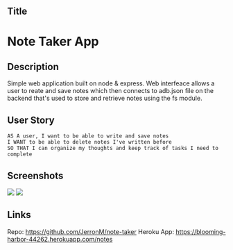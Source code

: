 ## Title
<h1> Note Taker App </h1>

## Description
Simple web application built on node & express. Web interfeace allows a user to reate and save notes which then connects to adb.json file on the backend that's used to store and retrieve notes using the fs module.

## User Story
```
AS A user, I want to be able to write and save notes
I WANT to be able to delete notes I've written before
SO THAT I can organize my thoughts and keep track of tasks I need to complete
```

## Screenshots
<img src="hhttps://github.com/JerronM/note-taker/blob/main/misc/screenshot1.png">
<img src="hhttps://github.com/JerronM/note-taker/blob/main/misc/screenshot2.png">


## Links
Repo: https://github.com/JerronM/note-taker
Heroku App: https://blooming-harbor-44262.herokuapp.com/notes